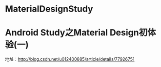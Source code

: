 # MaterialDesignStudy
# Android Study之Material Design初体验(一)
地址：http://blog.csdn.net/u012400885/article/details/77926751
